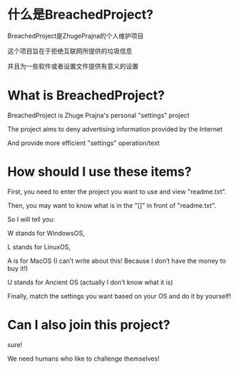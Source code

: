# 什么是BreachedProject?

BreachedProject是ZhugePrajna的个人维护项目

这个项目旨在于拒绝互联网所提供的垃圾信息

并且为一些软件或者设置文件提供有意义的设置

# What is BreachedProject?

BreachedProject is Zhuge Prajna's personal "settings" project

The project aims to deny advertising information provided by the Internet

And provide more efficient "settings" operation/text

# How should I use these items?

First, you need to enter the project you want to use and view "readme.txt".

Then, you may want to know what is in the "[]" in front of "readme.txt".

So I will tell you:

  W stands for WindowsOS,
  
  L stands for LinuxOS,
  
  A is for MacOS (I can’t write about this! Because I don’t have the money to buy it!)
  
  U stands for Ancient OS (actually I don’t know what it is)

Finally, match the settings you want based on your OS and do it by yourself!

# Can I also join this project?

sure!

We need humans who like to challenge themselves!

